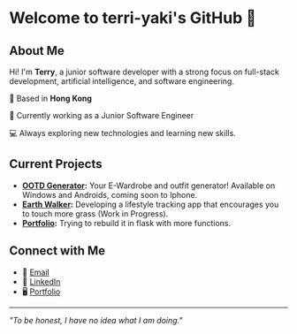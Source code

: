 # Welcome to terri-yaki's GitHub 👋

## About Me
Hi! I'm **Terry**, a junior software developer with a strong focus on full-stack development, artificial intelligence, and software engineering.

📍 Based in **Hong Kong**  

🌟 Currently working as a Junior Software Engineer

💻 Always exploring new technologies and learning new skills.

## Current Projects
- **[OOTD Generator](https://github.com/terri-yaki/ootd-generator):** Your E-Wardrobe and outfit generator! Available on Windows and Androids, coming soon to Iphone.
- **[Earth Walker](https://github.com/terri-yaki/Earth-Walker):** Developing a lifestyle tracking app that encourages you to touch more grass (Work in Progress).
- **[Portfolio](https://github.com/terri-yaki/portfolio):** Trying to rebuild it in flask with more functions.

## Connect with Me

- 📧 [Email](mailto:hoyulee@yahoo.com.hk)
- 💼 [LinkedIn](https://linkedin.com/in/terrylhyyy)
- 🖥️ [Portfolio](https://terriyaki.cc)

---

_"To be honest, I have no idea what I am doing."_

